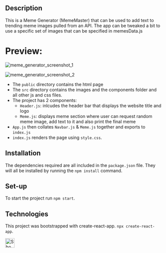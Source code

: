 ## Description

This is a Meme Generator (MemeMaster) that can be used to add text to trending meme images pulled from an API. The app can be tweaked a bit to use a specific set of images that can be specified in memesData.js

# Preview:

![meme_generator_screenshot_1](https://user-images.githubusercontent.com/65996001/211163525-2192ce1f-7c3a-4172-ba39-6707b1994228.jpg)

![meme_generator_screenshot_2](https://user-images.githubusercontent.com/65996001/211163534-b73467e6-f5eb-42d5-8849-39863de2618f.jpg)

- The `public` directory contains the html page
- The `src` directory contains the images and the components folder and all other js and css files.
- The project has 2 components:
  - `Header.js`: inlcudes the header bar that displays the website title and logo
  - `Meme.js`: displays meme section where user can request random meme image, add text to it and also print the final meme
- `App.js` then collates `Navbar.js` & `Meme.js` together and exports to `index.js`
- `index.js` renders the page using `style.css`.

## Installation

The dependencies required are all included in the `package.json` file. They will all be installed by running the `npm install` command.

## Set-up

To start the project run `npm start`.

## Technologies

This project was bootstrapped with create-react-app. `npx create-react-app`.

<picture>
  <source media="(prefers-color-scheme: dark)" srcset="https://cdn.icon-icons.com/icons2/2415/PNG/512/react_original_wordmark_logo_icon_146375.png">
  <source media="(prefers-color-scheme: light)" srcset="https://cdn.icon-icons.com/icons2/2415/PNG/512/react_original_wordmark_logo_icon_146375.png">
  <img width="30px" alt="Shows a logo of c-sharp" src="https://cdn.icon-icons.com/icons2/2415/PNG/512/react_original_wordmark_logo_icon_146375.png">
</picture>
